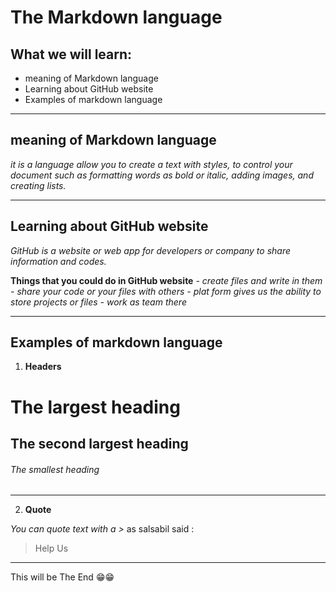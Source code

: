# The Markdown language 

## What we will learn: 
- meaning of Markdown language
- Learning about GitHub website 
- Examples of markdown language 


_____
##  meaning of Markdown language
*it is a language allow you to create a text with styles, to control your document such as formatting words as bold or italic, adding images, and creating lists.*

______
## Learning about GitHub website
*GitHub is a website or web app for developers or company to share information and codes.*

**Things that you could do in GitHub website**
*- create files and write in them* 
*- share your code or your files with others*
*- plat form gives us the ability to store projects or files* 
*- work as team there*


_______
## Examples of markdown language

1. **Headers**
# The largest heading
## The second largest heading
###### The smallest heading

______
2. **Quote**

*You can quote text with a >*
as salsabil said :
> Help Us

_______

This will be The End 😁😁
